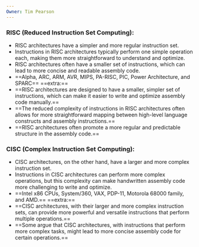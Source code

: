 ```yaml
---
Owner: Tim Pearson
---
```

  
### R**ISC (Reduced Instruction Set Computing):**
- RISC architectures have a simpler and more regular instruction set.
- Instructions in RISC architectures typically perform one simple operation each, making them more straightforward to understand and optimize.
- RISC architectures often have a smaller set of instructions, which can lead to more concise and readable assembly code.
- ==Alpha, ARC, ARM, AVR, MIPS, PA-RISC, PIC, Power Architecture, and SPARC==
==extra:==
- ==RISC architectures are designed to have a smaller, simpler set of instructions, which can make it easier to write and optimize assembly code manually.==
- ==The reduced complexity of instructions in RISC architectures often allows for more straightforward mapping between high-level language constructs and assembly instructions.==
- ==RISC architectures often promote a more regular and predictable structure in the assembly code.==
  
### **CISC (Complex Instruction Set Computing):**
- CISC architectures, on the other hand, have a larger and more complex instruction set.
- Instructions in CISC architectures can perform more complex operations, but this complexity can make handwritten assembly code more challenging to write and optimize.
- ==Intel x86 CPUs, System/360, VAX, PDP-11, Motorola 68000 family, and AMD.==
==extra:==
- ==CISC architectures, with their larger and more complex instruction sets, can provide more powerful and versatile instructions that perform multiple operations.==
- ==Some argue that CISC architectures, with instructions that perform more complex tasks, might lead to more concise assembly code for certain operations.==